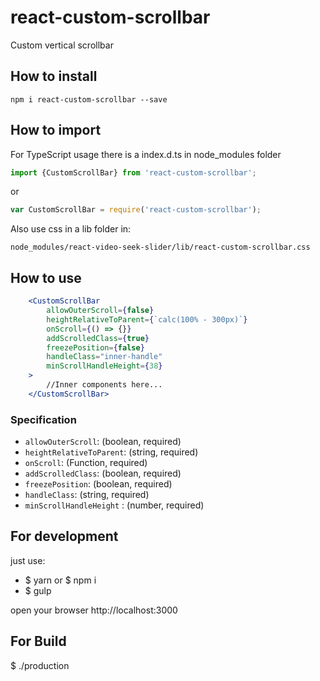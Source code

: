 # react-custom-scrollbar

Custom vertical scrollbar 

## How to install
```
npm i react-custom-scrollbar --save
```

## How to import
For TypeScript usage there is a index.d.ts in node_modules folder
```typescript
import {CustomScrollBar} from 'react-custom-scrollbar';
```

or

```javascript
var CustomScrollBar = require('react-custom-scrollbar');
```

Also use css in a lib folder in: 

```
node_modules/react-video-seek-slider/lib/react-custom-scrollbar.css
```

## How to use
```jsx harmony
    <CustomScrollBar
        allowOuterScroll={false}
        heightRelativeToParent={`calc(100% - 300px)`}
        onScroll={() => {}} 
        addScrolledClass={true}
        freezePosition={false}
        handleClass="inner-handle"
        minScrollHandleHeight={38}
    >
        //Inner components here...
    </CustomScrollBar>
```

### Specification

* `allowOuterScroll`: (boolean, required)
* `heightRelativeToParent`: (string, required)
* `onScroll`: (Function, required)
* `addScrolledClass`: (boolean, required)
* `freezePosition`: (boolean, required)
* `handleClass`: (string, required)
* `minScrollHandleHeight` : (number, required)


## For development
just use:

+ $ yarn or $ npm i
+ $ gulp

open your browser http://localhost:3000

## For Build

$ ./production
